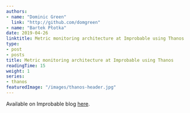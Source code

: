 ```yaml
---
authors:
- name: "Dominic Green"
  link: "http://github.com/domgreen"
- name: "Bartek Płotka"
date: 2019-04-26
linktitle: Metric monitoring architecture at Improbable using Thanos
type:
- post 
- posts
title: Metric monitoring architecture at Improbable using Thanos
readingTime: 15
weight: 1
series:
- thanos
featuredImage: "/images/thanos-header.jpg"
---
```


Available on Improbable blog [here](https://improbable.io/blog/thanos-architecture-at-improbable).

